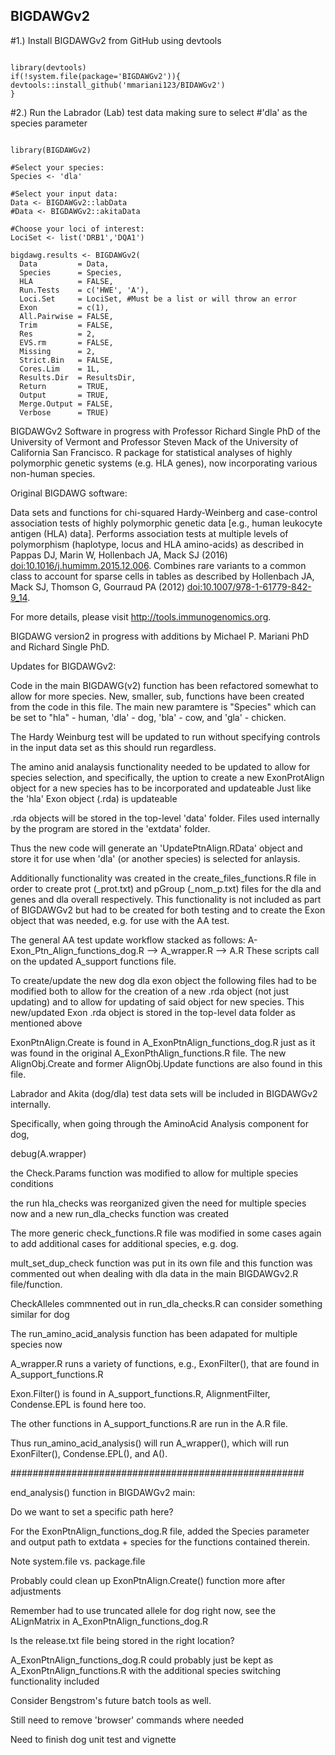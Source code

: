 ## BIGDAWGv2

#1.) Install BIGDAWGv2 from GitHub using devtools

```{r install}

library(devtools)
if(!system.file(package='BIGDAWGv2')){
devtools::install_github('mmariani123/BIDAWGv2')
}

```

#2.) Run the Labrador (Lab) test data making sure to select
#'dla' as the species parameter

```{r run}

library(BIGDAWGv2)

#Select your species:
Species <- 'dla'

#Select your input data:
Data <- BIGDAWGv2::labData
#Data <- BIGDAWGv2::akitaData  

#Choose your loci of interest:
LociSet <- list('DRB1','DQA1')

bigdawg.results <- BIGDAWGv2(
  Data         = Data,
  Species      = Species,
  HLA          = FALSE,
  Run.Tests    = c('HWE', 'A'),
  Loci.Set     = LociSet, #Must be a list or will throw an error
  Exon         = c(1),
  All.Pairwise = FALSE,
  Trim         = FALSE,
  Res          = 2,
  EVS.rm       = FALSE,
  Missing      = 2,
  Strict.Bin   = FALSE,
  Cores.Lim    = 1L,
  Results.Dir  = ResultsDir,
  Return       = TRUE,
  Output       = TRUE,
  Merge.Output = FALSE,
  Verbose      = TRUE)

```

BIGDAWGv2 Software in progress with Professor Richard Single PhD of the 
University of Vermont and Professor Steven Mack of the University of 
California San Francisco. R package for statistical analyses of highly 
polymorphic genetic systems (e.g. HLA genes), now incorporating various 
non-human species.  

Original BIGDAWG software:

Data sets and functions for chi-squared Hardy-Weinberg and case-control
association tests of highly polymorphic genetic data [e.g., human 
leukocyte antigen (HLA) data]. Performs association tests at multiple 
levels of polymorphism (haplotype, locus and HLA amino-acids) as 
described in Pappas DJ, Marin W, Hollenbach JA, Mack SJ (2016) 
<doi:10.1016/j.humimm.2015.12.006>. Combines rare variants to a 
common class to account for sparse cells in tables as described by 
Hollenbach JA, Mack SJ, Thomson G, Gourraud PA (2012) 
<doi:10.1007/978-1-61779-842-9_14>.
    
For more details, please visit http://tools.immunogenomics.org.

BIGDAWG version2 in progress with additions by Michael P. Mariani PhD
and Richard Single PhD.

Updates for BIGDAWGv2:

Code in the main BIGDAWG(v2) function has been refactored somewhat to 
allow for more species. New, smaller, sub, functions have been created
from the code in this file. The main new paramtere is "Species" which
can be set to "hla" - human, 'dla' - dog, 'bla' - cow, and 'gla' - 
chicken.

The Hardy Weinburg test will be updated to run without specifying 
controls in the input data set as this should run regardless.

The amino anid analaysis functionality needed to be updated to allow for
species selection, and specifically, the uption to create a new 
ExonProtAlign object for a new species has to be incorporated and 
updateable Just like the 'hla' Exon object (.rda) is updateable

.rda objects will be stored in the top-level 'data' folder. Files used
internally by the program are stored in the 'extdata' folder. 

Thus the new code will generate an 'UpdatePtnAlign.RData' object and 
store it for use when 'dla' (or another species) is selected for 
anlaysis.

Additionally functionality was created in the create_files_functions.R 
file in order to create prot (_prot.txt) and pGroup
(_nom_p.txt) files for the dla and genes and dla overall respectively. 
This functionality is not included as part of BIGDAWGv2 but had to be 
created for both testing and to create the Exon object that was needed, 
e.g. for use with the AA test. 

The general AA test update workflow stacked as follows:
A-Exon_Ptn_Align_functions_dog.R --> A_wrapper.R --> A.R
These scripts call on the updated A_support functions file. 

To create/update the new dog dla exon object the following files had to 
be modified both to allow for the creation of a new .rda object (not 
just updating) and to allow for updating  of said object for new 
species. This new/updated Exon .rda object is stored in the top-level 
data folder as mentioned above

ExonPtnAlign.Create is found in A_ExonPtnAlign_functions_dog.R
just as it was found in the original A_ExonPthAlign_functions.R
file. The new AlignObj.Create and former AlignObj.Update functions are 
also found in this file.

Labrador and Akita (dog/dla) test data sets will be included in 
BIGDAWGv2 internally. 

Specifically, when going through the AminoAcid Analysis component for 
dog,

debug(A.wrapper)

the Check.Params function was modified to allow for multiple
species conditions

the run hla_checks was reorganized given the need for multiple
species now and a new run_dla_checks function was created

The more generic check_functions.R file was modified in some 
cases again to add additional cases for additional species, e.g. dog.

mult_set_dup_check function was put in its own file
and this function was commented out when dealing with 
dla data in the main BIGDAWGv2.R file/function. 

CheckAlleles commnented out in run_dla_checks.R
can consider something similar for dog

The run_amino_acid_analysis function has been adapated for
multiple species now

A_wrapper.R runs a variety of functions, e.g., ExonFilter(),
that are found in A_support_functions.R

Exon.Filter() is found in A_support_functions.R,
AlignmentFilter, Condense.EPL is found here too.

The other functions in A_support_functions.R are run 
in the A.R file. 

Thus run_amino_acid_analysis() will run A_wrapper(), 
which will run ExonFilter(), Condense.EPL(), and A().

#####################################################

end_analysis() function in BIGDAWGv2 main:

Do we want to set a specific path here?

For the ExonPtnAlign_functions_dog.R file, added the Species
parameter and output path to extdata + species for the 
functions contained therein. 

Note system.file vs. package.file

Probably could clean up ExonPtnAlign.Create() function more
after adjustments

Remember had to use truncated allele for dog right now, see 
the ALignMatrix in A_ExonPtnAlign_functions_dog.R

Is the release.txt file being stored in the right location?

A_ExonPtnAlign_functions_dog.R could probably just be kept as
A_ExonPtnAlign_functions.R with the additional species 
switching functionality included

Consider Bengstrom's future batch tools as well. 

Still need to remove 'browser' commands where needed

Need to finish dog unit test and vignette
